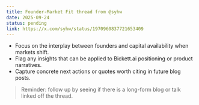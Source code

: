 ```yaml
---
title: Founder-Market Fit thread from @syhw
date: 2025-09-24
status: pending
link: https://x.com/syhw/status/1970960837721653409
---
```


- Focus on the interplay between founders and capital availability when markets shift.
- Flag any insights that can be applied to Bickett.ai positioning or product narratives.
- Capture concrete next actions or quotes worth citing in future blog posts.

> Reminder: follow up by seeing if there is a long-form blog or talk linked off the thread.
